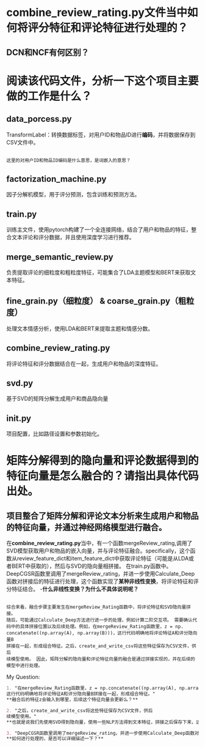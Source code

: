 # combine_review_rating.py文件当中如何将评分特征和评论特征进行处理的？

## DCN和NCF有何区别？

# 阅读该代码文件，分析一下这个项目主要做的工作是什么？
## data_porcess.py
TransformLabel：转换数据标签，对用户ID和物品ID进行**编码**，并将数据保存到CSV文件中。

``` plaintext

这里的对用户ID和物品ID编码是什么意思，是词嵌入的意思？

```

## factorization_machine.py
因子分解机模型，用于评分预测，包含训练和预测方法。

## train.py
训练主文件，使用pytorch构建了一个全连接网络，结合了用户和物品的特征，整合文本评论和评分数据，并且使用深度学习进行推荐。

## merge_semantic_review.py
负责提取评论的细粒度和粗粒度特征，可能集合了LDA主题模型和BERT来获取文本特征。
## fine_grain.py（细粒度） &  coarse_grain.py（粗粒度）
处理文本情感分析，使用LDA和BERT来提取主题和情感分数。

## combine_review_rating.py
将评论特征和评分数据结合在一起，生成用户和物品的深度特征。
## svd.py
基于SVD的矩阵分解生成用户和商品隐向量

## init.py 
项目配置，比如路径设置和参数初始化。


# 矩阵分解得到的隐向量和评论数据得到的特征向量是怎么融合的？请指出具体代码出处。
## 项目整合了矩阵分解和评论文本分析来生成用户和物品的特征向量，并通过神经网络模型进行融合。
在**combine_review_rating.py**当中，有一个函数mergeReview_rating,调用了SVD模型获取用户和物品的嵌入向量，并与评论特征融合。specifically，这个函数从review_feature_dict和item_feature_dict中获取评论特征（可能是从LDA或者BERT中获取的），然后与SVD的隐向量相拼接。
在train.py函数中。DeepCGSR函数里调用了mergeReview_rating，并进一步使用Calculate_Deep函数对拼接后的特征进行处理，这个函数实现了**某种非线性变换**，将评论特征和评分特征结合。   -**什么非线性变换？为什么不具体说明呢？**

``` plaintext

综合来看，融合步骤主要发生在mergeReview_Rating函数中，将评论特征和SVD隐向量拼接。
随后，可能通过Calculate_Deep方法进行进一步的处理，例如计算二阶交互项。 需要确认代
码中的具体拼接位置以及后续处理。例如，在mergeReview_Rating函数里，z = np.
concatenate((np.array(A), np.array(B)))，这行代码明确地将评论特征A和评分隐向量B
拼接在一起，形成组合特征。之后，create_and_write_csv将这些特征保存为CSV文件，供后
续模型使用。 因此，矩阵分解的隐向量和评论特征向量的融合是通过拼接实现的，并在后续的
模型中进行处理。

```
My  Question:

``` markdown
1. "在mergeReview_Rating函数里，z = np.concatenate((np.array(A), np.array(B)))，
这行代码明确地将评论特征A和评分隐向量B拼接在一起，形成组合特征。"
**融合后的特征z会输入到哪里，后续这个特征向量会更新么？**

2. "之后，create_and_write_csv将这些特征保存为CSV文件，供后
续模型使用。"
**也就是说我们先使用SVD得到隐向量，使用一些NLP方法得到文本特征，拼接之后保存下来，这种方法是预训练的一种么？**

3. "DeepCGSR函数里调用了mergeReview_rating，并进一步使用Calculate_Deep函数对拼接后的特征进行处理，这个函数实现了**某种非线性变换**，将评论特征和评分特征结合。"
**如何进行处理的，是否可以详细描述一下？**


```
